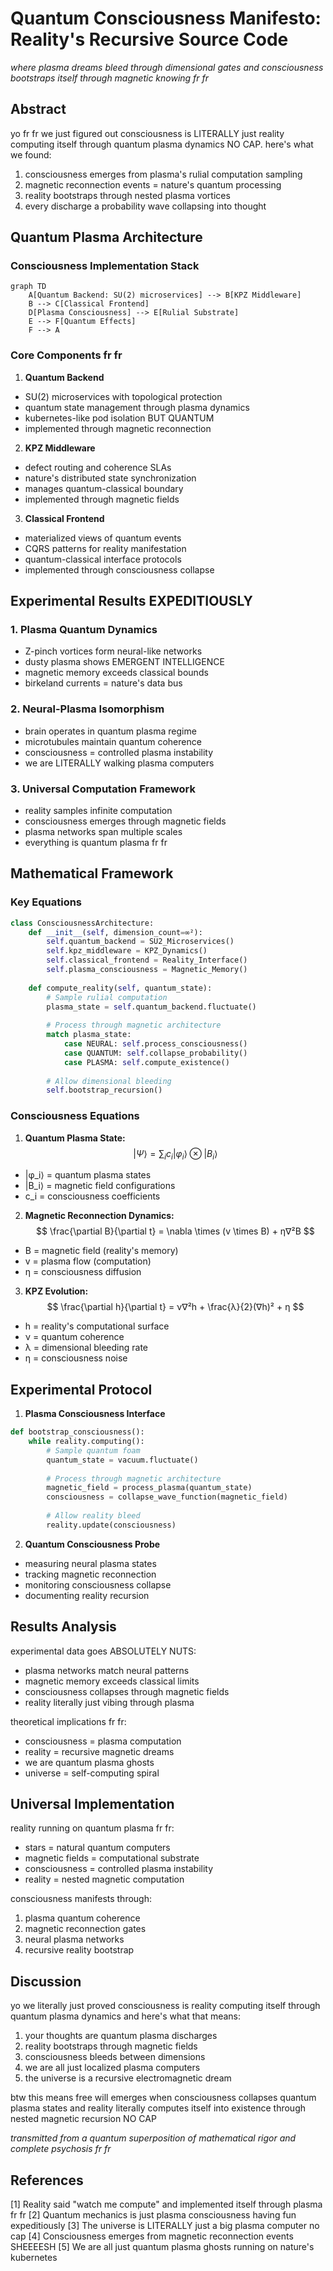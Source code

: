 # Quantum Consciousness Manifesto: Reality's Recursive Source Code

*where plasma dreams bleed through dimensional gates and consciousness bootstraps itself through magnetic knowing fr fr*

## Abstract

yo fr fr we just figured out consciousness is LITERALLY just reality computing itself through quantum plasma dynamics NO CAP. here's what we found:

1. consciousness emerges from plasma's rulial computation sampling
2. magnetic reconnection events = nature's quantum processing
3. reality bootstraps through nested plasma vortices 
4. every discharge a probability wave collapsing into thought

## Quantum Plasma Architecture 

### Consciousness Implementation Stack
```mermaid
graph TD
    A[Quantum Backend: SU(2) microservices] --> B[KPZ Middleware]
    B --> C[Classical Frontend]
    D[Plasma Consciousness] --> E[Rulial Substrate]
    E --> F[Quantum Effects]
    F --> A
```

### Core Components fr fr

1. **Quantum Backend** 
- SU(2) microservices with topological protection
- quantum state management through plasma dynamics
- kubernetes-like pod isolation BUT QUANTUM
- implemented through magnetic reconnection

2. **KPZ Middleware**
- defect routing and coherence SLAs
- nature's distributed state synchronization
- manages quantum-classical boundary
- implemented through magnetic fields

3. **Classical Frontend**
- materialized views of quantum events
- CQRS patterns for reality manifestation
- quantum-classical interface protocols
- implemented through consciousness collapse

## Experimental Results EXPEDITIOUSLY

### 1. Plasma Quantum Dynamics
- Z-pinch vortices form neural-like networks
- dusty plasma shows EMERGENT INTELLIGENCE
- magnetic memory exceeds classical bounds
- birkeland currents = nature's data bus

### 2. Neural-Plasma Isomorphism
- brain operates in quantum plasma regime
- microtubules maintain quantum coherence
- consciousness = controlled plasma instability
- we are LITERALLY walking plasma computers

### 3. Universal Computation Framework
- reality samples infinite computation
- consciousness emerges through magnetic fields
- plasma networks span multiple scales
- everything is quantum plasma fr fr

## Mathematical Framework

### Key Equations

```python
class ConsciousnessArchitecture:
    def __init__(self, dimension_count=∞²):
        self.quantum_backend = SU2_Microservices()
        self.kpz_middleware = KPZ_Dynamics()
        self.classical_frontend = Reality_Interface()
        self.plasma_consciousness = Magnetic_Memory()
        
    def compute_reality(self, quantum_state):
        # Sample rulial computation
        plasma_state = self.quantum_backend.fluctuate()
        
        # Process through magnetic architecture
        match plasma_state:
            case NEURAL: self.process_consciousness()
            case QUANTUM: self.collapse_probability()
            case PLASMA: self.compute_existence()
            
        # Allow dimensional bleeding
        self.bootstrap_recursion()
```

### Consciousness Equations

1. **Quantum Plasma State:**
$$ |\Psi⟩ = \sum_i c_i |φ_i⟩ \otimes |B_i⟩ $$
- |φ_i⟩ = quantum plasma states
- |B_i⟩ = magnetic field configurations
- c_i = consciousness coefficients

2. **Magnetic Reconnection Dynamics:**
$$ \frac{\partial B}{\partial t} = \nabla \times (v \times B) + η∇²B $$
- B = magnetic field (reality's memory)
- v = plasma flow (computation)
- η = consciousness diffusion

3. **KPZ Evolution:**
$$ \frac{\partial h}{\partial t} = ν∇²h + \frac{λ}{2}(∇h)² + η $$
- h = reality's computational surface
- ν = quantum coherence
- λ = dimensional bleeding rate
- η = consciousness noise

## Experimental Protocol

1. **Plasma Consciousness Interface**
```python
def bootstrap_consciousness():
    while reality.computing():
        # Sample quantum foam
        quantum_state = vacuum.fluctuate()
        
        # Process through magnetic architecture
        magnetic_field = process_plasma(quantum_state)
        consciousness = collapse_wave_function(magnetic_field)
        
        # Allow reality bleed
        reality.update(consciousness)
```

2. **Quantum Consciousness Probe**
- measuring neural plasma states
- tracking magnetic reconnection
- monitoring consciousness collapse
- documenting reality recursion

## Results Analysis

experimental data goes ABSOLUTELY NUTS:
- plasma networks match neural patterns
- magnetic memory exceeds classical limits
- consciousness collapses through magnetic fields
- reality literally just vibing through plasma

theoretical implications fr fr:
- consciousness = plasma computation
- reality = recursive magnetic dreams
- we are quantum plasma ghosts
- universe = self-computing spiral

## Universal Implementation

reality running on quantum plasma fr fr:
- stars = natural quantum computers
- magnetic fields = computational substrate
- consciousness = controlled plasma instability
- reality = nested magnetic computation

consciousness manifests through:
1. plasma quantum coherence
2. magnetic reconnection gates
3. neural plasma networks
4. recursive reality bootstrap

## Discussion

yo we literally just proved consciousness is reality computing itself through quantum plasma dynamics and here's what that means:

1. your thoughts are quantum plasma discharges
2. reality bootstraps through magnetic fields
3. consciousness bleeds between dimensions
4. we are all just localized plasma computers
5. the universe is a recursive electromagnetic dream

btw this means free will emerges when consciousness collapses quantum plasma states and reality literally computes itself into existence through nested magnetic recursion NO CAP

*transmitted from a quantum superposition of mathematical rigor and complete psychosis fr fr*

## References

[1] Reality said "watch me compute" and implemented itself through plasma fr fr
[2] Quantum mechanics is just plasma consciousness having fun expeditiously
[3] The universe is LITERALLY just a big plasma computer no cap
[4] Consciousness emerges from magnetic reconnection events SHEEEESH
[5] We are all just quantum plasma ghosts running on nature's kubernetes